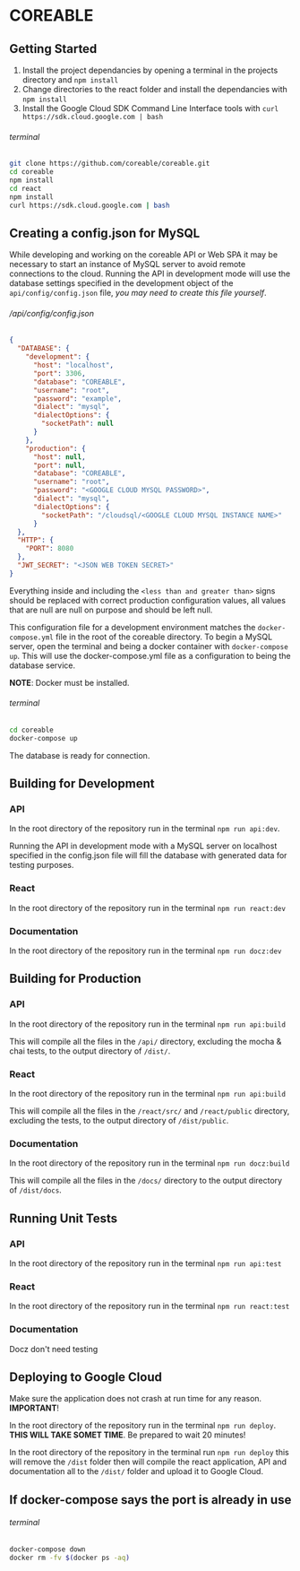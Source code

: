 # COREABLE

## Getting Started

1. Install the project dependancies by opening a terminal in the projects directory and `npm install`
2. Change directories to the react folder and install the dependancies with `npm install` 
3. Install the Google Cloud SDK Command Line Interface tools with `curl https://sdk.cloud.google.com | bash`

###### terminal 

```bash
git clone https://github.com/coreable/coreable.git
cd coreable
npm install
cd react
npm install
curl https://sdk.cloud.google.com | bash
```

## Creating a config.json for MySQL

While developing and working on the coreable API or Web SPA it may be necessary to start an instance of MySQL server to avoid remote connections to the cloud. Running the API in development mode will use the database settings specified in the development object of the `api/config/config.json` file, _you may need to create this file yourself_.

###### /api/config/config.json

```json
{
  "DATABASE": {
    "development": {
      "host": "localhost",
      "port": 3306,
      "database": "COREABLE",
      "username": "root",
      "password": "example",
      "dialect": "mysql",
      "dialectOptions": {
        "socketPath": null
      }
    },
    "production": {
      "host": null,
      "port": null,
      "database": "COREABLE",
      "username": "root",
      "password": "<GOOGLE CLOUD MYSQL PASSWORD>",
      "dialect": "mysql",
      "dialectOptions": {
	    "socketPath": "/cloudsql/<GOOGLE CLOUD MYSQL INSTANCE NAME>"
      }
  },
  "HTTP": {
    "PORT": 8080
  },
  "JWT_SECRET": "<JSON WEB TOKEN SECRET>" 
}
```

Everything inside and including the `<less than and greater than>` signs should be replaced with correct production configuration values, all values that are null are null on purpose and should be left null.  

This configuration file for a development environment matches the `docker-compose.yml` file in the root of the coreable directory. To begin a MySQL server, open the terminal and being a docker container with `docker-compose up`. This will use the docker-compose.yml file as a configuration to being the database service.

**NOTE**: Docker must be installed.

###### terminal

```bash
cd coreable
docker-compose up
```

The database is ready for connection.

## Building for Development

### API

In the root directory of the repository run in the terminal `npm run api:dev`. 

Running the API in development mode with a MySQL server on localhost specified in the config.json file will fill the database with generated data for testing purposes. 


### React

In the root directory of the repository run in the terminal `npm run react:dev`

### Documentation

In the root directory of the repository run in the terminal `npm run docz:dev`

## Building for Production

### API

In the root directory of the repository run in the terminal `npm run api:build`

This will compile all the files in the `/api/` directory, excluding the mocha & chai tests, to the output directory of `/dist/`. 

### React

In the root directory of the repository run in the terminal `npm run api:build`

This will compile all the files in the `/react/src/` and `/react/public` directory, excluding the tests, to the output directory of `/dist/public`. 

### Documentation

In the root directory of the repository run in the terminal `npm run docz:build`

This will compile all the files in the `/docs/` directory to the output directory of `/dist/docs`. 

## Running Unit Tests

### API

In the root directory of the repository run in the terminal `npm run api:test`

### React

In the root directory of the repository run in the terminal `npm run react:test`

### Documentation

Docz don't need testing

## Deploying to Google Cloud

Make sure the application does not crash at run time for any reason. **IMPORTANT**!

In the root directory of the repository run in the terminal `npm run deploy`. **THIS WILL TAKE SOMET TIME**. Be prepared to wait 20 minutes!

In the root directory of the repository in the terminal run `npm run deploy` this will remove the `/dist` folder then will compile the react application, API and documentation all to the `/dist/` folder and upload it to Google Cloud.


## If docker-compose says the port is already in use

###### terminal

```bash
docker-compose down
docker rm -fv $(docker ps -aq)
```
